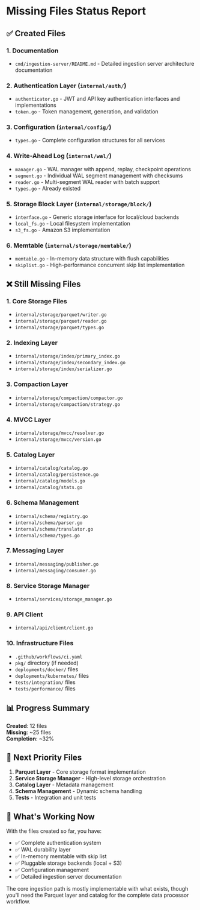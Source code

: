 # Missing Files Status Report

## ✅ Created Files

### 1. Documentation
- `cmd/ingestion-server/README.md` - Detailed ingestion server architecture documentation

### 2. Authentication Layer (`internal/auth/`)
- `authenticator.go` - JWT and API key authentication interfaces and implementations
- `token.go` - Token management, generation, and validation

### 3. Configuration (`internal/config/`)
- `types.go` - Complete configuration structures for all services

### 4. Write-Ahead Log (`internal/wal/`)
- `manager.go` - WAL manager with append, replay, checkpoint operations
- `segment.go` - Individual WAL segment management with checksums
- `reader.go` - Multi-segment WAL reader with batch support
- `types.go` - Already existed

### 5. Storage Block Layer (`internal/storage/block/`)
- `interface.go` - Generic storage interface for local/cloud backends
- `local_fs.go` - Local filesystem implementation
- `s3_fs.go` - Amazon S3 implementation

### 6. Memtable (`internal/storage/memtable/`)
- `memtable.go` - In-memory data structure with flush capabilities
- `skiplist.go` - High-performance concurrent skip list implementation

## ❌ Still Missing Files

### 1. Core Storage Files
- `internal/storage/parquet/writer.go`
- `internal/storage/parquet/reader.go`  
- `internal/storage/parquet/types.go`

### 2. Indexing Layer
- `internal/storage/index/primary_index.go`
- `internal/storage/index/secondary_index.go`
- `internal/storage/index/serializer.go`

### 3. Compaction Layer
- `internal/storage/compaction/compactor.go`
- `internal/storage/compaction/strategy.go`

### 4. MVCC Layer
- `internal/storage/mvcc/resolver.go`
- `internal/storage/mvcc/version.go`

### 5. Catalog Layer
- `internal/catalog/catalog.go`
- `internal/catalog/persistence.go`
- `internal/catalog/models.go`
- `internal/catalog/stats.go`

### 6. Schema Management
- `internal/schema/registry.go`
- `internal/schema/parser.go`
- `internal/schema/translator.go`
- `internal/schema/types.go`

### 7. Messaging Layer
- `internal/messaging/publisher.go`
- `internal/messaging/consumer.go`

### 8. Service Storage Manager
- `internal/services/storage_manager.go`

### 9. API Client
- `internal/api/client/client.go`

### 10. Infrastructure Files
- `.github/workflows/ci.yaml`
- `pkg/` directory (if needed)
- `deployments/docker/` files
- `deployments/kubernetes/` files
- `tests/integration/` files
- `tests/performance/` files

## 📊 Progress Summary

**Created**: 12 files  
**Missing**: ~25 files  
**Completion**: ~32%

## 🎯 Next Priority Files

1. **Parquet Layer** - Core storage format implementation
2. **Service Storage Manager** - High-level storage orchestration
3. **Catalog Layer** - Metadata management
4. **Schema Management** - Dynamic schema handling
5. **Tests** - Integration and unit tests

## 🚀 What's Working Now

With the files created so far, you have:
- ✅ Complete authentication system
- ✅ WAL durability layer
- ✅ In-memory memtable with skip list
- ✅ Pluggable storage backends (local + S3)
- ✅ Configuration management
- ✅ Detailed ingestion server documentation

The core ingestion path is mostly implementable with what exists, though you'll need the Parquet layer and catalog for the complete data processor workflow.
